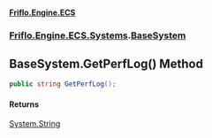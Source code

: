 #### [Friflo.Engine.ECS](index.md 'index')
### [Friflo.Engine.ECS.Systems](Friflo.Engine.ECS.Systems.md 'Friflo.Engine.ECS.Systems').[BaseSystem](BaseSystem.md 'Friflo.Engine.ECS.Systems.BaseSystem')

## BaseSystem.GetPerfLog() Method

```csharp
public string GetPerfLog();
```

#### Returns
[System.String](https://docs.microsoft.com/en-us/dotnet/api/System.String 'System.String')